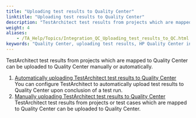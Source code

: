 ```yaml
--- 
title: "Uploading test results to Quality Center"
linktitle: "Uploading test results to Quality Center"
description: "TestArchitect test results from projects which are mapped to Quality Center can be uploaded to Quality Center manually or automatically."
weight: 4
aliases: 
    - /TA_Help/Topics/Integration_QC_Uploading_test_results_to_QC.html
keywords: "Quality Center, uploading test results, HP Quality Center integration, uploading test results, integration, HP Quality Center, uploading test results, uploading to Quality Center"
---
```


TestArchitect test results from projects which are mapped to Quality Center can be uploaded to Quality Center manually or automatically.

1.  [Automatically uploading TestArchitect test results to Quality Center](/TA_Help/Topics/Integration_QC_Automatically_uploading_test_results_to_QC.html)  
You can configure TestArchitect to automatically upload test results to Quality Center upon conclusion of a test run.
2.  [Manually uploading TestArchitect test results to Quality Center](/TA_Help/Topics/Integration_QC_Manually_uploading_test_results_to_QC.html)  
TestArchitect test results from projects or test cases which are mapped to Quality Center can be uploaded to Quality Center.




